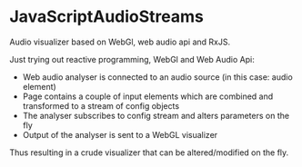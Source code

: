 # JavaScriptAudioStreams
Audio visualizer based on WebGl, web audio api and RxJS.

Just trying out reactive programming, WebGl and Web Audio Api:
* Web audio analyser is connected to an audio source (in this case: audio element)
* Page contains a couple of input elements which are combined and transformed to a stream of config objects
* The analyser subscribes to config stream and alters parameters on the fly
* Output of the analyser is sent to a WebGL visualizer

Thus resulting in a crude visualizer that can be altered/modified on the fly.
